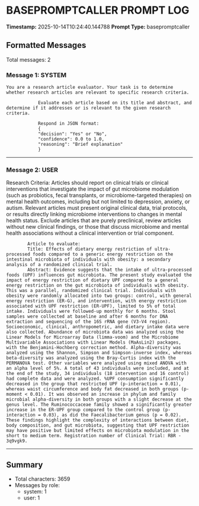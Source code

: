 # BASEPROMPTCALLER PROMPT LOG
**Timestamp:** 2025-10-14T10:24:40.144788
**Prompt Type:** basepromptcaller

## Formatted Messages
Total messages: 2

### Message 1: SYSTEM

```
You are a research article evaluator. Your task is to determine whether research articles are relevant to specific research criteria.

            Evaluate each article based on its title and abstract, and determine if it addresses or is relevant to the given research criteria.

            Respond in JSON format:
            {
            "decision": "Yes" or "No",
            "confidence": 0.0 to 1.0,
            "reasoning": "Brief explanation"
            }
```

---

### Message 2: USER

Research Criteria: Articles should report on clinical trials or clinical interventions that investigate the impact of gut microbiome modulation (such as probiotics, fecal transplants, or microbiome-targeted therapies) on mental health outcomes, including but not limited to depression, anxiety, or autism. Relevant articles must present original clinical data, trial protocols, or results directly linking microbiome interventions to changes in mental health status. Exclude articles that are purely preclinical, review articles without new clinical findings, or those that discuss microbiome and mental health associations without a clinical intervention or trial component.

            Article to evaluate:
            Title: Effects of dietary energy restriction of ultra-processed foods compared to a generic energy restriction on the intestinal microbiota of individuals with obesity: a secondary analysis of a randomized clinical trial.
            Abstract: Evidence suggests that the intake of ultra-processed foods (UPF) influences gut microbiota. The present study evaluated the impact of energy restriction of dietary UPF compared to a general energy restriction on the gut microbiota of individuals with obesity. This was a parallel, randomized clinical trial. Individuals with obesity were randomly allocated into two groups: control, with general energy restriction (ER-G), and intervention, with energy restriction associated with UPF restriction (ER-UPF), limited to 5% of total intake. Individuals were followed-up monthly for 6 months. Stool samples were collected at baseline and after 6 months for DNA extraction and sequencing of the 16S rRNA gene (V3-V4 region). Socioeconomic, clinical, anthropometric, and dietary intake data were also collected. Abundance of microbiota data was analyzed using the Linear Models for Microarray Data (limma-voom) and the Microbiome Multivariable Associations with Linear Models (MaAsLin2) packages, with the Benjamini-Hochberg correction method. Alpha-diversity was analyzed using the Shannon, Simpson and Simpson-inverse index, whereas beta-diversity was analyzed using the Bray-Curtis index with the PERMANOVA test. Other variables were analyzed using mixed ANOVA with an alpha level of 5%. A total of 43 individuals were included, and at the end of the study, 34 individuals (18 intervention and 16 control) had complete data and were analyzed. %UPF consumption significantly decreased in the group that restricted UPF (p-interaction = 0.01), whereas waist circumference and body fat decreased in both groups (p-moment < 0.01). It was observed an increase in phylum and family microbial alpha-diversity in both groups with a slight decrease at the genus level. The Ruminococcaceae family showed a significantly greater increase in the ER-UPF group compared to the control group (p-interaction = 0.03), as did the Faecalibacterium genus (p = 0.02). These findings highlight the complexity of interactions between diet, body composition, and gut microbiota, suggesting that UPF restriction may have positive but limited effects on microbiota modulation in the short to medium term. Registration number of Clinical Trial: RBR - 3q9vgk9.

---

## Summary
- Total characters: 3659
- Messages by role:
  - system: 1
  - user: 1